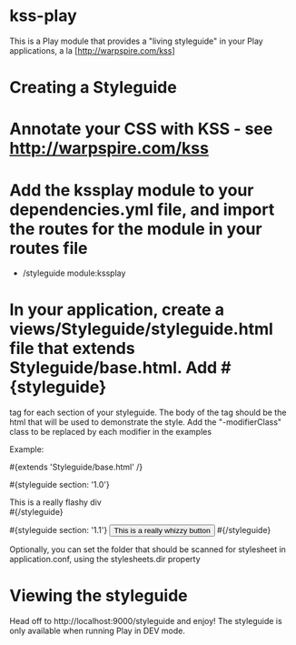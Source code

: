 kss-play
=======

This is a Play module that provides a "living styleguide" in your Play applications, a la [http://warpspire.com/kss]

Creating a Styleguide
===

# Annotate your CSS with KSS - see http://warpspire.com/kss
# Add the kssplay module to your dependencies.yml file, and import the routes for the module in your routes file

  *    /styleguide      module:kssplay
  
# In your application, create a views/Styleguide/styleguide.html file that extends Styleguide/base.html. Add #{styleguide}
  tag for each section of your styleguide.  The body of the tag should be the html that will be used to demonstrate the style. 
  Add the "-modifierClass" class to be replaced by each modifier in the examples
  
Example:
   
   #{extends 'Styleguide/base.html' /}
  
   #{styleguide section: '1.0'}
      <div class="flashydiv -modifierClass">This is a really flashy div</div>
   #{/styleguide}
   
   #{styleguide section: '1.1'}
      <button class="whizzybutton -modifierClass">This is a really whizzy button</button>
   #{/styleguide}

Optionally, you can set the folder that should be scanned for stylesheet in application.conf, using the stylesheets.dir property

Viewing the styleguide
===

Head off to http://localhost:9000/styleguide and enjoy!  The styleguide is only available when running Play in DEV mode.